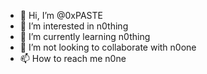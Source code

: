 - 👋 Hi, I’m @0xPASTE
- 👀 I’m interested in n0thing
- 🌱 I’m currently learning n0thing
- 💞️ I’m not looking to collaborate with n0one
- 📫 How to reach me n0ne


